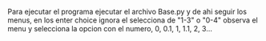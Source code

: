 Para ejecutar el programa ejecutar el archivo Base.py y de ahi seguir los menus, en los enter choice ignora el selecciona de "1-3" o "0-4" observa el menu y selecciona la opcion con el numero, 0, 0.1, 1, 1.1, 2, 3...
